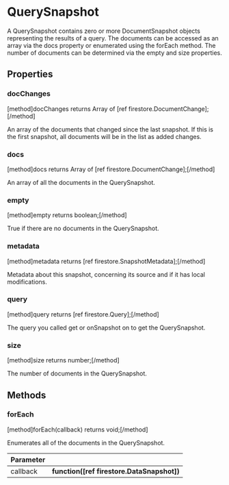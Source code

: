 # QuerySnapshot

A QuerySnapshot contains zero or more DocumentSnapshot objects representing the results of a query. The documents can be accessed as an array via the docs property or enumerated using the forEach method. The number of documents can be determined via the empty and size properties.

## Properties

### docChanges
[method]docChanges returns Array of [ref firestore.DocumentChange];[/method]

An array of the documents that changed since the last snapshot. If this is the first snapshot, all documents will be in the list as added changes.

### docs
[method]docs returns Array of [ref firestore.DocumentChange];[/method]

An array of all the documents in the QuerySnapshot.

### empty
[method]empty returns boolean;[/method]

True if there are no documents in the QuerySnapshot.

### metadata
[method]metadata returns [ref firestore.SnapshotMetadata];[/method]

Metadata about this snapshot, concerning its source and if it has local modifications.

### query
[method]query returns [ref firestore.Query];[/method]

The query you called get or onSnapshot on to get the QuerySnapshot.

### size
[method]size returns number;[/method]

The number of documents in the QuerySnapshot.

## Methods

### forEach
[method]forEach(callback) returns void;[/method]

Enumerates all of the documents in the QuerySnapshot.

| Parameter |         |
| --------- | ------- |
| callback  | **function([ref firestore.DataSnapshot])** |
